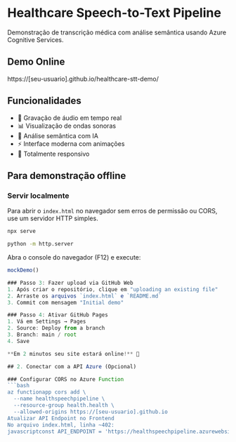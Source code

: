 # Healthcare Speech-to-Text Pipeline

Demonstração de transcrição médica com análise semântica usando Azure Cognitive Services.

## Demo Online
https://[seu-usuario].github.io/healthcare-stt-demo/

## Funcionalidades
- 🎤 Gravação de áudio em tempo real
- 📊 Visualização de ondas sonoras
- 🧠 Análise semântica com IA
- ⚡ Interface moderna com animações
- 📱 Totalmente responsivo

## Para demonstração offline
### Servir localmente
Para abrir o `index.html` no navegador sem erros de permissão ou CORS, use um servidor HTTP simples.

```bash
npx serve
```

```bash
python -m http.server
```

Abra o console do navegador (F12) e execute:
```javascript
mockDemo()

### Passo 3: Fazer upload via GitHub Web
1. Após criar o repositório, clique em "uploading an existing file"
2. Arraste os arquivos `index.html` e `README.md`
3. Commit com mensagem "Initial demo"

### Passo 4: Ativar GitHub Pages
1. Vá em Settings → Pages
2. Source: Deploy from a branch
3. Branch: main / root
4. Save

**Em 2 minutos seu site estará online!** 🚀

## 2. Conectar com a API Azure (Opcional)

### Configurar CORS no Azure Function
```bash
az functionapp cors add \
  --name healthspeechpipeline \
  --resource-group health.health \
  --allowed-origins https://[seu-usuario].github.io
Atualizar API Endpoint no Frontend
No arquivo index.html, linha ~402:
javascriptconst API_ENDPOINT = 'https://healthspeechpipeline.azurewebsites.net/api';
